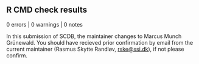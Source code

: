 ## R CMD check results

0 errors | 0 warnings | 0 notes

In this submission of SCDB, the maintainer changes to Marcus Munch Grünewald.
You should have recieved prior confirmation by email from the current
maintainer (Rasmus Skytte Randløv, rske@ssi.dk), if not please confirm.

